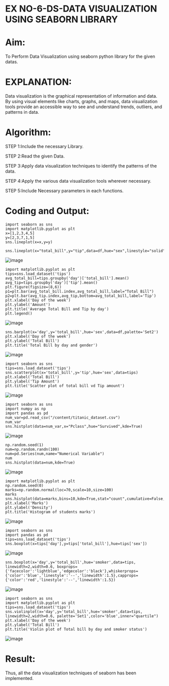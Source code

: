 # EX NO-6-DS-DATA VISUALIZATION USING SEABORN LIBRARY

# Aim:
  To Perform Data Visualization using seaborn python library for the given datas.

# EXPLANATION:
Data visualization is the graphical representation of information and data. By using visual elements like charts, graphs, and maps, data visualization tools provide an accessible way to see and understand trends, outliers, and patterns in data.

# Algorithm:
STEP 1:Include the necessary Library.

STEP 2:Read the given Data.

STEP 3:Apply data visualization techniques to identify the patterns of the data.

STEP 4:Apply the various data visualization tools wherever necessary.

STEP 5:Include Necessary parameters in each functions.

# Coding and Output:
```
import seaborn as sns
import matplotlib.pyplot as plt
x=[1,2,3,4,5]
y=[2,3,7,1,5]
sns.lineplot(x=x,y=y)
```
```
sns.lineplot(x="total_bill",y="tip",data=df,hue="sex",linestyle="solid",legend="auto")
```
![image](https://github.com/22008837/EXNO-6-DS/assets/120194155/ae872d38-6071-4bd2-b557-1e665575218c)
```
import matplotlib.pyplot as plt
tips=sns.load_dataset('tips')
avg_total_bill=tips.groupby('day')['total_bill'].mean()
avg_tip=tips.groupby('day')['tip'].mean()
plt.figure(figsize=(8,6))
p1=plt.bar(avg_total_bill.index,avg_total_bill,label="Total Bill")
p2=plt.bar(avg_tip.index,avg_tip,bottom=avg_total_bill,label='Tip')
plt.xlabel('Day of the week')
plt.ylabel('Amount')
plt.title('Average Total Bill and Tip by day')
plt.legend()
```
![image](https://github.com/22008837/EXNO-6-DS/assets/120194155/0ccbaa1e-a50e-4148-bc64-ed4e410b2f97)
```
sns.barplot(x='day',y='total_bill',hue='sex',data=df,palette='Set2')
plt.xlabel('Day of the week')
plt.ylabel('Total Bill')
plt.title('Total Bill by day and gender')
```
![image](https://github.com/22008837/EXNO-6-DS/assets/120194155/80c36388-8357-4a58-babc-47b2bddb0867)
```
import seaborn as sns
tips=sns.load_dataset('tips')
sns.scatterplot(x='total_bill',y='tip',hue='sex',data=tips)
plt.xlabel('Total Bill')
plt.ylabel('Tip Amount')
plt.title('Scatter plot of total bill vd Tip amount')
```
![image](https://github.com/22008837/EXNO-6-DS/assets/120194155/a1964412-6062-43d1-9c26-6ffc6e97988e)
```
import seaborn as sns
import numpy as np
import pandas as pd
num_var=pd.read_csv("/content/titanic_dataset.csv")
num_var
sns.histplot(data=num_var,x="Pclass",hue="Survived",kde=True)
```
![image](https://github.com/22008837/EXNO-6-DS/assets/120194155/e665a3f7-e169-4e80-bfcc-f8fc1f8719d3)
```
np.random.seed(1)
num=np.random.randn(100)
num=pd.Series(num,name="Numerical Variable")
num
sns.histplot(data=num,kde=True)
```
![image](https://github.com/22008837/EXNO-6-DS/assets/120194155/6acf5030-bf4e-4a27-99df-e8bc051cb055)
```
import matplotlib.pyplot as plt
np.random.seed(0)
marks=np.random.normal(loc=70,scale=10,size=100)
marks
sns.histplot(data=marks,bins=10,kde=True,stat="count",cumulative=False,multiple="stack",element="bars",palette="Set1",color="black",shrink=0.7)
plt.xlabel('Marks')
plt.ylabel('Density')
plt.title('Histogram of students marks')
```
![image](https://github.com/22008837/EXNO-6-DS/assets/120194155/7083bfd5-90d0-4781-bdf3-99f5e173d2e8)
```
import seaborn as sns
import pandas as pd
tips=sns.load_dataset('tips')
sns.boxplot(x=tips['day'],y=tips['total_bill'],hue=tips['sex'])
```
![image](https://github.com/22008837/EXNO-6-DS/assets/120194155/25682f13-a20a-4f4c-8dcb-0a7042c0b970)
```
sns.boxplot(x='day',y='total_bill',hue='smoker',data=tips, linewidth=2,width=0.6, boxprops={'facecolor':'lightblue','edgecolor':'black'},whiskerprops={'color':'blue','linestyle':'--','linewidth':1.5},capprops={'color':'red','linestyle':'--','linewidth':1.5})
```
![image](https://github.com/22008837/EXNO-6-DS/assets/120194155/c2217c5a-5f0a-467e-8221-2677731346ff)
```
import seaborn as sns
import matplotlib.pyplot as plt
tips=sns.load_dataset('tips')
sns.violinplot(x='day',y='total_bill',hue='smoker',data=tips, linewidth=2,width=0.6, palette='Set1',color='blue',inner="quartile")
plt.xlabel('Day of the week')
plt.ylabel('Total Bill')
plt.title('Violin plot of Total bill by day and smoker status')
```
![image](https://github.com/22008837/EXNO-6-DS/assets/120194155/292d2569-76f9-49b6-99e4-61b9c41bf68f)


# Result:
Thus, all the data visualization techniques of seaborn has been implemented.
